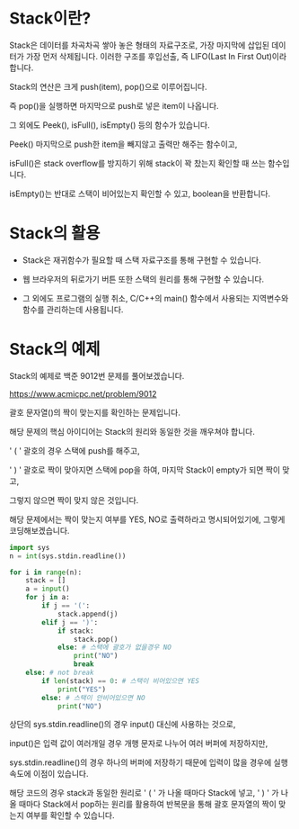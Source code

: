 # Stack이란?


Stack은 데이터를 차곡차곡 쌓아 놓은 형태의 자료구조로, 가장 마지막에 삽입된 데이터가 가장 먼저 삭제됩니다.
이러한 구조를 후입선출, 즉 LIFO(Last In First Out)이라 합니다.

Stack의 연산은 크게 push(item), pop()으로 이루어집니다.

즉 pop()을 실행하면 마지막으로 push로 넣은 item이 나옵니다.

그 외에도 Peek(), isFull(), isEmpty() 등의 함수가 있습니다.

Peek() 마지막으로 push한 item을 빼지않고 출력만 해주는 함수이고,

isFull()은 stack overflow를 방지하기 위해 stack이 꽉 찼는지 확인할 때 쓰는 함수입니다.

isEmpty()는 반대로 스택이 비어있는지 확인할 수 있고, boolean을 반환합니다. 


# Stack의 활용


- Stack은 재귀함수가 필요할 때 스택 자료구조를 통해 구현할 수 있습니다.

- 웹 브라우저의 뒤로가기 버튼 또한 스택의 원리를 통해 구현할 수 있습니다.

- 그 외에도 프로그램의 실행 취소, C/C++의 main() 함수에서 사용되는 지역변수와 함수를 관리하는데 사용됩니다.


# Stack의 예제


Stack의 예제로 백준 9012번 문제를 풀어보겠습니다. 

https://www.acmicpc.net/problem/9012

괄호 문자열()의 짝이 맞는지를 확인하는 문제입니다.

해당 문제의 핵심 아이디어는 Stack의 원리와 동일한 것을 깨우쳐야 합니다.

' ( ' 괄호의 경우 스택에 push를 해주고,

' ) ' 괄호로 짝이 맞아지면 스택에 pop을 하여, 마지막 Stack이 empty가 되면 짝이 맞고,

그렇지 않으면 짝이 맞지 않은 것입니다.

해당 문제에서는 짝이 맞는지 여부를 YES, NO로 출력하라고 명시되어있기에, 그렇게 코딩해보겠습니다.

``` python
import sys
n = int(sys.stdin.readline())

for i in range(n):
    stack = []
    a = input()
    for j in a:
        if j == '(':
            stack.append(j)
        elif j == ')':
            if stack:
                stack.pop()
            else: # 스택에 괄호가 없을경우 NO
                print("NO")
                break
    else: # not break
        if len(stack) == 0: # 스택이 비어있으면 YES
            print("YES")
        else: # 스택이 안비어있으면 NO
            print("NO")
```


상단의 sys.stdin.readline()의 경우 input() 대신에 사용하는 것으로,

input()은 입력 값이 여러개일 경우 개행 문자로 나누어 여러 버퍼에 저장하지만,

sys.stdin.readline()의 경우 하나의 버퍼에 저장하기 때문에 입력이 많을 경우에 실행 속도에 이점이 있습니다.



해당 코드의 경우 stack과 동일한 원리로 ' ( ' 가 나올 때마다 Stack에 넣고, ' ) ' 가 나올 때마다 Stack에서 pop하는 원리를 활용하여 반복문을 통해 괄호 문자열의 짝이 맞는지 여부를 확인할 수 있습니다.
